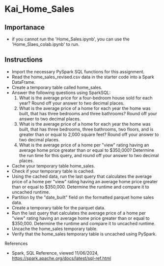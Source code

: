 # Kai_Home_Sales

## Importanace
- if you cannot run the 'Home_Sales.ipynb', you can use the 'Home_Slaes_colab.ipynb' to run.

## Instructions
- Import the necessary PySpark SQL functions for this assignment.
- Read the home_sales_revised.csv data in the starter code into a Spark DataFrame.
- Create a temporary table called home_sales.
- Answer the following questions using SparkSQL:
  1. What is the average price for a four-bedroom house sold for each year? Round off your answer to two decimal places.
  2. What is the average price of a home for each year the home was built, that has three bedrooms and three bathrooms? Round off your answer to two decimal places.
  3. What is the average price of a home for each year the home was built, that has three bedrooms, three bathrooms, two floors, and is greater than or equal to 2,000 square feet? Round off your answer to two decimal places.
  4. What is the average price of a home per "view" rating having an average home price greater than or equal to $350,000? Determine the run time for this query, and round off your answer to two decimal places.
- Cache your temporary table home_sales.
- Check if your temporary table is cached.
- Using the cached data, run the last query that calculates the average price of a home per "view" rating having an average home price greater than or equal to $350,000. Determine the runtime and compare it to uncached runtime.
- Partition by the "date_built" field on the formatted parquet home sales data.
- Create a temporary table for the parquet data.
- Run the last query that calculates the average price of a home per "view" rating having an average home price greater than or equal to $350,000. Determine the runtime and compare it to uncached runtime.
- Uncache the home_sales temporary table.
- Verify that the home_sales temporary table is uncached using PySpark.

References
- Spark, SQL Reference, viewed 11/06/2024, https://spark.apache.org/docs/latest/sql-ref.html